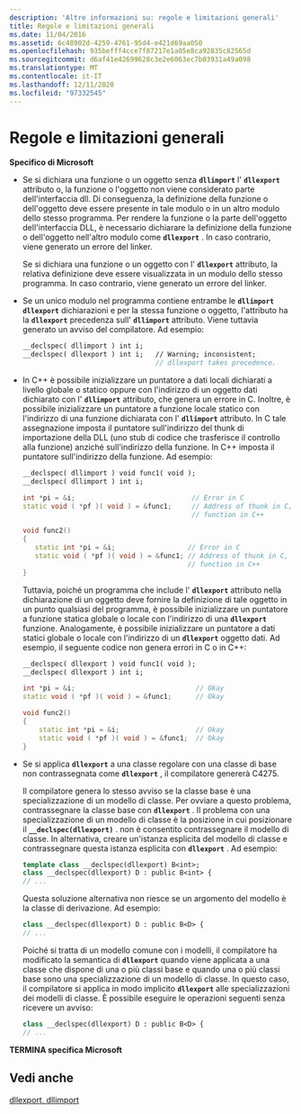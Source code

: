 ```yaml
---
description: 'Altre informazioni su: regole e limitazioni generali'
title: Regole e limitazioni generali
ms.date: 11/04/2016
ms.assetid: 6c48902d-4259-4761-95d4-e421d69aa050
ms.openlocfilehash: 935befff4cce7f87217e1a05e8ca92835c82565d
ms.sourcegitcommit: d6af41e42699628c3e2e6063ec7b03931a49a098
ms.translationtype: MT
ms.contentlocale: it-IT
ms.lasthandoff: 12/11/2020
ms.locfileid: "97332545"
---
```

# <a name="general-rules-and-limitations"></a>Regole e limitazioni generali

**Specifico di Microsoft**

- Se si dichiara una funzione o un oggetto senza **`dllimport`** l' **`dllexport`** attributo o, la funzione o l'oggetto non viene considerato parte dell'interfaccia dll. Di conseguenza, la definizione della funzione o dell'oggetto deve essere presente in tale modulo o in un altro modulo dello stesso programma. Per rendere la funzione o la parte dell'oggetto dell'interfaccia DLL, è necessario dichiarare la definizione della funzione o dell'oggetto nell'altro modulo come **`dllexport`** . In caso contrario, viene generato un errore del linker.

   Se si dichiara una funzione o un oggetto con l' **`dllexport`** attributo, la relativa definizione deve essere visualizzata in un modulo dello stesso programma. In caso contrario, viene generato un errore del linker.

- Se un unico modulo nel programma contiene entrambe le **`dllimport`** **`dllexport`** dichiarazioni e per la stessa funzione o oggetto, l'attributo ha la **`dllexport`** precedenza sull' **`dllimport`** attributo. Viene tuttavia generato un avviso del compilatore. Ad esempio:

    ```cpp
    __declspec( dllimport ) int i;
    __declspec( dllexport ) int i;   // Warning; inconsistent;
                                     // dllexport takes precedence.
    ```

- In C++ è possibile inizializzare un puntatore a dati locali dichiarati a livello globale o statico oppure con l'indirizzo di un oggetto dati dichiarato con l' **`dllimport`** attributo, che genera un errore in C. Inoltre, è possibile inizializzare un puntatore a funzione locale statico con l'indirizzo di una funzione dichiarata con l' **`dllimport`** attributo. In C tale assegnazione imposta il puntatore sull'indirizzo del thunk di importazione della DLL (uno stub di codice che trasferisce il controllo alla funzione) anziché sull'indirizzo della funzione. In C++ imposta il puntatore sull'indirizzo della funzione. Ad esempio:

    ```cpp
    __declspec( dllimport ) void func1( void );
    __declspec( dllimport ) int i;

    int *pi = &i;                             // Error in C
    static void ( *pf )( void ) = &func1;     // Address of thunk in C,
                                              // function in C++

    void func2()
    {
       static int *pi = &i;                  // Error in C
       static void ( *pf )( void ) = &func1; // Address of thunk in C,
                                             // function in C++
    }
    ```

   Tuttavia, poiché un programma che include l' **`dllexport`** attributo nella dichiarazione di un oggetto deve fornire la definizione di tale oggetto in un punto qualsiasi del programma, è possibile inizializzare un puntatore a funzione statica globale o locale con l'indirizzo di una **`dllexport`** funzione. Analogamente, è possibile inizializzare un puntatore a dati statici globale o locale con l'indirizzo di un **`dllexport`** oggetto dati. Ad esempio, il seguente codice non genera errori in C o in C++:

    ```cpp
    __declspec( dllexport ) void func1( void );
    __declspec( dllexport ) int i;

    int *pi = &i;                              // Okay
    static void ( *pf )( void ) = &func1;      // Okay

    void func2()
    {
        static int *pi = &i;                   // Okay
        static void ( *pf )( void ) = &func1;  // Okay
    }
    ```

- Se si applica **`dllexport`** a una classe regolare con una classe di base non contrassegnata come **`dllexport`** , il compilatore genererà C4275.

   Il compilatore genera lo stesso avviso se la classe base è una specializzazione di un modello di classe. Per ovviare a questo problema, contrassegnare la classe base con **`dllexport`** . Il problema con una specializzazione di un modello di classe è la posizione in cui posizionare il **`__declspec(dllexport)`** . non è consentito contrassegnare il modello di classe. In alternativa, creare un'istanza esplicita del modello di classe e contrassegnare questa istanza esplicita con **`dllexport`** . Ad esempio:

    ```cpp
    template class __declspec(dllexport) B<int>;
    class __declspec(dllexport) D : public B<int> {
    // ...
    ```

   Questa soluzione alternativa non riesce se un argomento del modello è la classe di derivazione. Ad esempio:

    ```cpp
    class __declspec(dllexport) D : public B<D> {
    // ...
    ```

   Poiché si tratta di un modello comune con i modelli, il compilatore ha modificato la semantica di **`dllexport`** quando viene applicata a una classe che dispone di una o più classi base e quando una o più classi base sono una specializzazione di un modello di classe. In questo caso, il compilatore si applica in modo implicito **`dllexport`** alle specializzazioni dei modelli di classe. È possibile eseguire le operazioni seguenti senza ricevere un avviso:

    ```cpp
    class __declspec(dllexport) D : public B<D> {
    // ...
    ```

**TERMINA specifica Microsoft**

## <a name="see-also"></a>Vedi anche

[dllexport, dllimport](../cpp/dllexport-dllimport.md)
